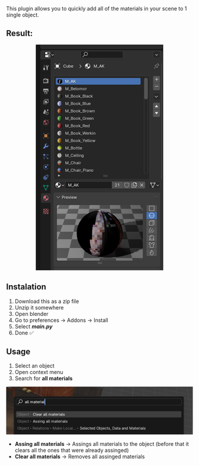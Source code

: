 This plugin allows you to quickly add all of the materials in your scene to 1 single object.
## Result:
<p align="center">
  <img src="https://raw.githubusercontent.com/mikhomak/blender-material-collector/main/img/preview_result.PNG" />
</p>

## Instalation
1. Download this as a zip file
2. Unzip it somewhere
3. Open blender
4. Go to preferences -> Addons -> Install
5. Select ___main.py___
6. Done ✅


## Usage
1. Select an object
2. Open context menu
3. Search for **all materials**


<p align="center">
  <img src="https://raw.githubusercontent.com/mikhomak/blender-material-collector/main/img/commands.PNG" />
</p>


- **Assing all materials** -> Assings all materials to the object (before that it clears all the ones that were already assinged)
- **Clear all materials** -> Removes all assinged materials
